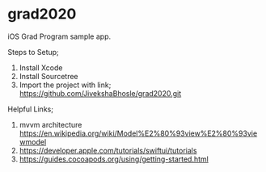 # grad2020
iOS Grad Program sample app. 

Steps to Setup;

1) Install Xcode
2) Install Sourcetree
3) Import the project with link;
   https://github.com/JivekshaBhosle/grad2020.git

Helpful Links;

1) mvvm architecture https://en.wikipedia.org/wiki/Model%E2%80%93view%E2%80%93viewmodel
2) https://developer.apple.com/tutorials/swiftui/tutorials
3) https://guides.cocoapods.org/using/getting-started.html

